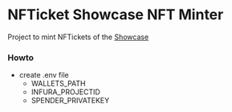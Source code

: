 # NFTicket Showcase NFT Minter

Project to mint NFTickets of the [Showcase](https://nfticket.bloxmove.net/ticket-showcase)

### Howto

- create .env file
  - WALLETS_PATH
  - INFURA_PROJECTID
  - SPENDER_PRIVATEKEY
